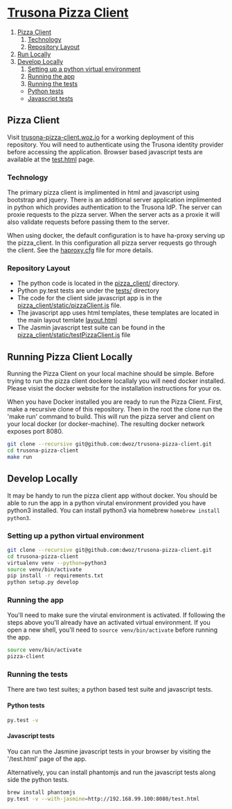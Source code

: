 # [Trusona Pizza Client](https://trusona-pizza-client.woz.io)


1. [Pizza Client](#pizza-client)
    1. [Technology](#technology)
    2. [Repository Layout](#repository-layout)
2. [Run Locally](#running-pizza-client-locally)
3. [Develop Locally](#develop-locally)
    1. [Setting up a python virtual environment](#setting-up-a-python-virtual-environment)
    2. [Running the app](#running-the-app)
    3. [Running the tests](#running-the-tests)
      * [Python tests](#python-tests)
      * [Javascript tests](#javascript-tests)

## Pizza Client

Visit [trusona-pizza-client.woz.io](https://trusona-pizza-client.woz.io) for a
working deployment of this repository. You will need to authenticate using the
Trusona identity provider before accessing the application. Browser based
javascript tests are available at the
[test.html](https://trusona-pizza-client.woz.io/test.html) page.


### Technology

The primary pizza client is implimented in html and javascript using bootstrap
and jquery. There is an additional server application implimented in python
which provides authentication to the Trusona IdP. The server can proxie
requests to the pizza server. When the server acts as a proxie it will also
validate requests before passing them to the server.

When using docker, the default configuration is to have ha-proxy serving up the
pizza_client. In this configuration all pizza server requests go through the
client. See the [haproxy.cfg](pizza_client/extra/haproxy.cfg) file for more
details.

### Repository Layout

- The python code is located in the [pizza_client/](https://github.com/dwoz/trusona-pizza-client/tree/master/pizza_client) directory.
- Python py.test tests are under the [tests/](https://github.com/dwoz/trusona-pizza-client/tree/master/tests) directory
- The code for the client side javascript app is in the [pizza_client/static/pizzaClient.js](https://github.com/dwoz/trusona-pizza-client/blob/master/pizza_client/static/pizzaClient.js) file.
- The javascript app uses html templates, these templates are located in the main layout temlate [layout.html](https://github.com/dwoz/trusona-pizza-client/blob/master/pizza_client/templates/layout.html)
- The Jasmin javascript test suite can be found in the [pizza_client/static/testPizzaClient.js](https://github.com/dwoz/trusona-pizza-client/blob/master/pizza_client/static/testPizzaClient.js) file

## Running Pizza Client Locally

Running the Pizza Client on your local machine should be simple. Before trying
to run the pizza client dockere locallaly you will need docker installed.
Please visist the docker website for the installation instructions for your os.

When you have Docker installed you are ready to run the Pizza Client. First,
make a recursive clone of this repository. Then in the root the clone run the
'make run' command to build. This will run the pizza server and client on your
local docker (or docker-machine). The resulting docker network exposes port
8080.


```bash
git clone --recursive git@github.com:dwoz/trusona-pizza-client.git
cd trusona-pizza-client
make run
```


## Develop Locally

It may be handy to run the pizza client app without docker. You should be able to run the app in a python virutal environment provided you have python3 installed. You can install python3 via homebrew `homebrew install python3`.

### Setting up a python virtual environment

```bash
git clone --recursive git@github.com:dwoz/trusona-pizza-client.git
cd trusona-pizza-client
virtualenv venv --python=python3
source venv/bin/activate
pip install -r requirements.txt
python setup.py develop
```

### Running the app

You'll need to make sure the virutal environment is activated. If following the steps above you'll already have an activated virtual environment. If you open a new shell, you'll need to `source venv/bin/activate` before running the app.

```bash
source venv/bin/activate
pizza-client
```

### Running the tests

There are two test suites; a python based test suite and javascript tests.

#### Python tests

```bash
py.test -v
```

#### Javascript tests

You can run the Jasmine javascript tests in your browser by visiting the '/test.html' page of the app.

Alternatively, you can install phantomjs and run the javascript tests along side the python tests.

```bash
brew install phantomjs
py.test -v --with-jasmine=http://192.168.99.100:8080/test.html
```
